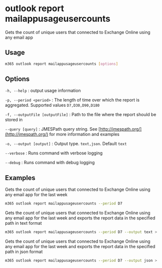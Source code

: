 # outlook report mailappusageusercounts

Gets the count of unique users that connected to Exchange Online using any email app

## Usage

```sh
m365 outlook report mailappusageusercounts [options]
```

## Options

`-h, --help`
: output usage information

`-p, --period <period>`
: The length of time over which the report is aggregated. Supported values `D7,D30,D90,D180`

`-f, --outputFile [outputFile]`
: Path to the file where the report should be stored in

`--query [query]`
: JMESPath query string. See [http://jmespath.org/](http://jmespath.org/) for more information and examples

`-o, --output [output]`
: Output type. `text,json`. Default `text`

`--verbose`
: Runs command with verbose logging

`--debug`
: Runs command with debug logging

## Examples

Gets the count of unique users that connected to Exchange Online using any email app for the last week

```sh
m365 outlook report mailappusageusercounts --period D7
```

Gets the count of unique users that connected to Exchange Online using any email app for the last week and exports the report data in the specified path in text format

```sh
m365 outlook report mailappusageusercounts --period D7 --output text > "mailappusageusercounts.txt"
```

Gets the count of unique users that connected to Exchange Online using any email app for the last week and exports the report data in the specified path in json format

```sh
m365 outlook report mailappusageusercounts --period D7 --output json > "mailappusageusercounts.json"
```

